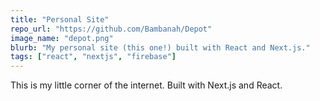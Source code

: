 ```yaml
---
title: "Personal Site"
repo_url: "https://github.com/Bambanah/Depot"
image_name: "depot.png"
blurb: "My personal site (this one!) built with React and Next.js."
tags: ["react", "nextjs", "firebase"]
---
```


This is my little corner of the internet. Built with Next.js and React.

